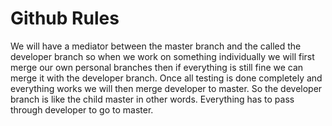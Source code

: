# Github Rules

We will have a mediator between the master branch and the called the developer branch so when we work on something individually we will first merge our own personal branches then if everything is still fine we can merge it with the developer branch. Once all testing is done completely and everything works we will then merge developer to master. So the developer branch is like the child master in other words. Everything has to pass through developer to go to master. 